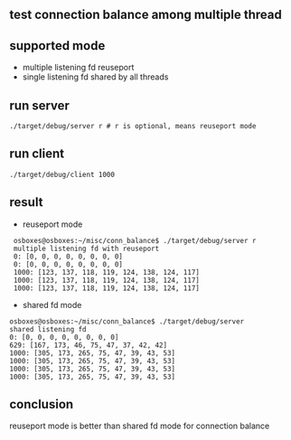 ## test connection balance among multiple thread
## supported mode
- multiple listening fd reuseport
- single listening fd shared by all threads
## run server
```
./target/debug/server r # r is optional, means reuseport mode
```

## run client
```
./target/debug/client 1000
```

## result
- reuseport mode
```
 osboxes@osboxes:~/misc/conn_balance$ ./target/debug/server r
 multiple listening fd with reuseport
 0: [0, 0, 0, 0, 0, 0, 0, 0]
 0: [0, 0, 0, 0, 0, 0, 0, 0]
 1000: [123, 137, 118, 119, 124, 138, 124, 117]
 1000: [123, 137, 118, 119, 124, 138, 124, 117]
 1000: [123, 137, 118, 119, 124, 138, 124, 117]
```
- shared fd mode
```
osboxes@osboxes:~/misc/conn_balance$ ./target/debug/server
shared listening fd
0: [0, 0, 0, 0, 0, 0, 0, 0]
629: [167, 173, 46, 75, 47, 37, 42, 42]
1000: [305, 173, 265, 75, 47, 39, 43, 53]
1000: [305, 173, 265, 75, 47, 39, 43, 53]
1000: [305, 173, 265, 75, 47, 39, 43, 53]
1000: [305, 173, 265, 75, 47, 39, 43, 53]
```

## conclusion
reuseport mode is better than shared fd mode for connection balance
